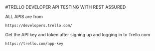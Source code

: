 #TRELLO DEVELOPER API TESTING WITH REST ASSURED

ALL APIS are from 

    https://developers.trello.com/
    

Get the API key and token after signing up and logging in to Trello.com

    https://trello.com/app-key